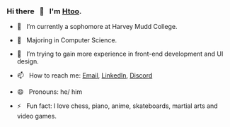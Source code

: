 ### Hi there &nbsp; 👋  &nbsp; I'm [Htoo](https://www.htoo.me/).


- 🔭  &nbsp; I’m currently a sophomore at Harvey Mudd College.
- 🌱  &nbsp; Majoring in Computer Science.

- 🤔  &nbsp; I’m trying to gain more experience in front-end development and UI design.

- 📫  &nbsp; How to reach me: [Email](mailto:2myat9@gmail.com), [LinkedIn](https://www.linkedin.com/in/htoomyat/), [Discord](https://discordapp.com/users/409335295734054912/)
- 😄  &nbsp; Pronouns: he/ him
- ⚡  &nbsp; Fun fact: I love chess, piano, anime, skateboards, martial arts and video games.


